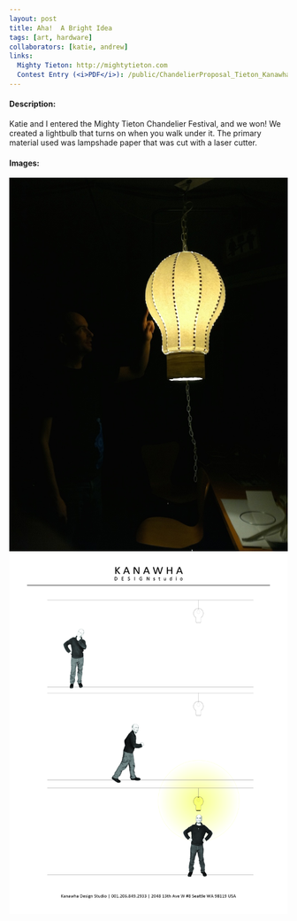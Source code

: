 ```yaml
---
layout: post
title: Aha!  A Bright Idea
tags: [art, hardware]
collaborators: [katie, andrew]
links:
  Mighty Tieton: http://mightytieton.com
  Contest Entry (<i>PDF</i>): /public/ChandelierProposal_Tieton_KanawhaDesignStudio.pdf
---
```


#### Description:
Katie and I entered the Mighty Tieton Chandelier Festival, and we won!  We created a lightbulb that turns on when you walk under it.  The primary material used was lampshade paper that was cut with a laser cutter.

#### Images:
<img class="gallery" src="/public/2013-12-02-aha-chandelier1.jpg"/>
<img class="gallery" src="/public/2013-12-02-aha-chandelier2.jpg"/>
